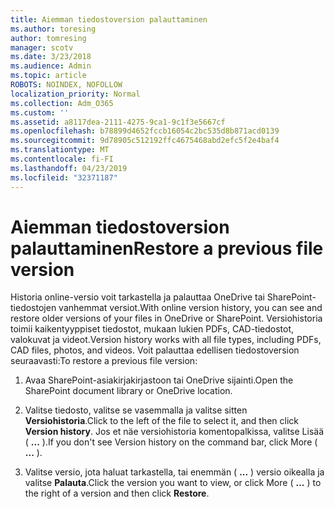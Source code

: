 ```yaml
---
title: Aiemman tiedostoversion palauttaminen
ms.author: toresing
author: tomresing
manager: scotv
ms.date: 3/23/2018
ms.audience: Admin
ms.topic: article
ROBOTS: NOINDEX, NOFOLLOW
localization_priority: Normal
ms.collection: Adm_O365
ms.custom: ''
ms.assetid: a8117dea-2111-4275-9ca1-9c1f3e5667cf
ms.openlocfilehash: b78899d4652fccb16054c2bc535d8b871acd0139
ms.sourcegitcommit: 9d78905c512192ffc4675468abd2efc5f2e4baf4
ms.translationtype: MT
ms.contentlocale: fi-FI
ms.lasthandoff: 04/23/2019
ms.locfileid: "32371187"
---
```

# <a name="restore-a-previous-file-version"></a><span data-ttu-id="dea00-102">Aiemman tiedostoversion palauttaminen</span><span class="sxs-lookup"><span data-stu-id="dea00-102">Restore a previous file version</span></span>

<span data-ttu-id="dea00-103">Historia online-versio voit tarkastella ja palauttaa OneDrive tai SharePoint-tiedostojen vanhemmat versiot.</span><span class="sxs-lookup"><span data-stu-id="dea00-103">With online version history, you can see and restore older versions of your files in OneDrive or SharePoint.</span></span> <span data-ttu-id="dea00-104">Versiohistoria toimii kaikentyyppiset tiedostot, mukaan lukien PDFs, CAD-tiedostot, valokuvat ja videot.</span><span class="sxs-lookup"><span data-stu-id="dea00-104">Version history works with all file types, including PDFs, CAD files, photos, and videos.</span></span> <span data-ttu-id="dea00-105">Voit palauttaa edellisen tiedostoversion seuraavasti:</span><span class="sxs-lookup"><span data-stu-id="dea00-105">To restore a previous file version:</span></span>
  
1. <span data-ttu-id="dea00-106">Avaa SharePoint-asiakirjakirjastoon tai OneDrive sijainti.</span><span class="sxs-lookup"><span data-stu-id="dea00-106">Open the SharePoint document library or OneDrive location.</span></span>
    
2. <span data-ttu-id="dea00-107">Valitse tiedosto, valitse se vasemmalla ja valitse sitten **Versiohistoria**.</span><span class="sxs-lookup"><span data-stu-id="dea00-107">Click to the left of the file to select it, and then click **Version history**.</span></span> <span data-ttu-id="dea00-108">Jos et näe versiohistoria komentopalkissa, valitse Lisää ( **...** ).</span><span class="sxs-lookup"><span data-stu-id="dea00-108">If you don't see Version history on the command bar, click More ( **...** ).</span></span> 
    
3. <span data-ttu-id="dea00-109">Valitse versio, jota haluat tarkastella, tai enemmän ( **...** ) versio oikealla ja valitse **Palauta**.</span><span class="sxs-lookup"><span data-stu-id="dea00-109">Click the version you want to view, or click More ( **...** ) to the right of a version and then click **Restore**.</span></span>
    

